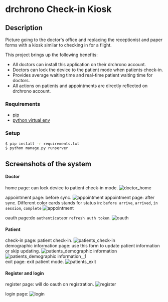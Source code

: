 # drchrono Check-in Kiosk
## Description
Picture going to the doctor's office and replacing the receptionist and paper forms with a kiosk similar to checking in for a flight.

This project brings up the following benefits:
- All doctors can install this application on their drchrono account.
- Doctors can lock the device to the patient mode when patients check-in.
- Provides average waiting time and real-time patient waiting time for doctors.
- All actions on patients and appointments are directly reflected on drchrono account.


### Requirements
- [pip](https://pip.pypa.io/en/stable/)
- [python virtual env](https://packaging.python.org/installing/#creating-and-using-virtual-environments)

### Setup
``` bash
$ pip install -r requirements.txt
$ python manage.py runserver
```
## Screenshots of the system


#### Doctor
home page: can lock device to patient check-in mode.
![doctor_home](https://github.com/xujingyapatrick/drchrono_check_in_kiosk/blob/master/readme_figures/doctor_mode/home.PNG)  

appointment page: before sync.
![appointment](https://github.com/xujingyapatrick/drchrono_check_in_kiosk/blob/master/readme_figures/doctor_mode/appointments.PNG) 
appointment page: after sync. Different color cards stands for status in: `before arrive`, `arrived`, `in session`, `complete` 
![appointment](https://github.com/xujingyapatrick/drchrono_check_in_kiosk/blob/master/readme_figures/doctor_mode/appointments_working.PNG) 

oauth page:do  `authenticate`or `refresh auth token`.
![oauth](https://github.com/xujingyapatrick/drchrono_check_in_kiosk/blob/master/readme_figures/doctor_mode/oauth.PNG)

#### Patient
check-in page: patient check-in.
![patients_check-in](https://github.com/xujingyapatrick/drchrono_check_in_kiosk/blob/master/readme_figures/patient_mode/checkin.PNG)  
demographic information page: use this form to update patient information or skip updating.
![patients_demographic information](https://github.com/xujingyapatrick/drchrono_check_in_kiosk/blob/master/readme_figures/patient_mode/information.PNG)  
![patients_demographic information__1](https://github.com/xujingyapatrick/drchrono_check_in_kiosk/blob/master/readme_figures/doctor_mode/information_1.PNG)  
exit page: exit patient mode.
![patients_exit](https://github.com/xujingyapatrick/drchrono_check_in_kiosk/blob/master/readme_figures/patient_mode/exit.PNG)  

#### Register and login
register page: will do oauth on registration.
![register](https://github.com/xujingyapatrick/drchrono_check_in_kiosk/blob/master/readme_figures/reg_login/register.PNG)  

login page:
![login](https://github.com/xujingyapatrick/drchrono_check_in_kiosk/blob/master/readme_figures/reg_login/login.PNG)



